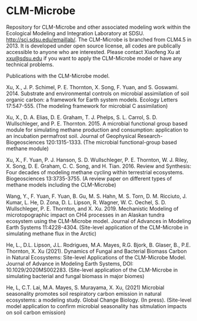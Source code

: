# CLM-Microbe
Repository for CLM-Microbe and other associated modeling work within the Ecological Modeling and Integration Laboratory at SDSU. http://sci.sdsu.edu/emaillab/. The CLM-Microbe is branched from CLM4.5 in 2013. It is developed under open source license, all codes are publically accessible to anyone who are interested. Please contact Xiaofeng Xu at xxu@sdsu.edu if you want to apply the CLM-Microbe model or have any technical problems.

Publications with the CLM-Microbe model.

Xu, X., J. P. Schimel, P. E. Thornton, X. Song, F. Yuan, and S. Goswami. 2014. Substrate and environmental controls on microbial assimilation of soil organic carbon: a framework for Earth system models. Ecology Letters 17:547-555. (The modeling framework for microbial C assimilation)

Xu, X., D. A. Elias, D. E. Graham, T. J. Phelps, S. L. Carrol, S. D. Wullschleger, and P. E. Thornton. 2015. A microbial functional group based module for simulating methane production and consumption: application to an incubation permafrost soil. Journal of Geophysical Research-Biogeosciences 120:1315-1333. (The microbial functional-group based methane module)

Xu, X., F. Yuan, P. J. Hanson, S. D. Wullschleger, P. E. Thornton, W. J. Riley, X. Song, D. E. Graham, C. C. Song, and H. Tian. 2016. Review and Synthesis: Four decades of modeling methane cycling within terrestrial ecosystems. Biogeosciences 13:3735-3755. (A review paper on different types of methane models including the CLM-Microbe)

Wang, Y., F. Yuan, F. Yuan, B. Gu, M. S. Hahn, M. S. Torn, D. M. Ricciuto, J. Kumar, L. He, D. Zona, D. L. Lipson, R. Wagner, W. C. Oechel, S. D. Wullschleger, P. E. Thornton, and X. Xu. 2019. Mechanistic Modeling of microtopographic impact on CH4 processes in an Alaskan tundra ecosystem using the CLM-Microbe model. Journal of Advances in Modeling Earth Systems 11:4228-4304. (Site-level application of the CLM-Microbe in simulating methane flux in the Arctic)

He, L., D.L. Lipson, J.L. Rodrigues, M.A. Mayes, R.G. Bjork, B. Glaser, B., P.E. Thornton, X. Xu (2021). Dynamics of Fungal and Bacterial Biomass Carbon in Natural Ecosystems: Site-level Applications of the CLM-Microbe Model. Journal of Advance in Modeling Earth Systems, DOI: 10.1029/2020MS002283. (Site-level application of the CLM-Microbe in simulating bacterial and fungal biomass in major biomes)

He, L, C.T. Lai, M.A. Mayes, S. Murayama, X. Xu, (2021) Microbial seasonality promotes soil respiratory carbon emission in natural ecosystems: a modeling study. Global Change Biology. (In press). (Site-level model application to confirm microbial seasonality has sitmulation impacts on soil carbon emission)
